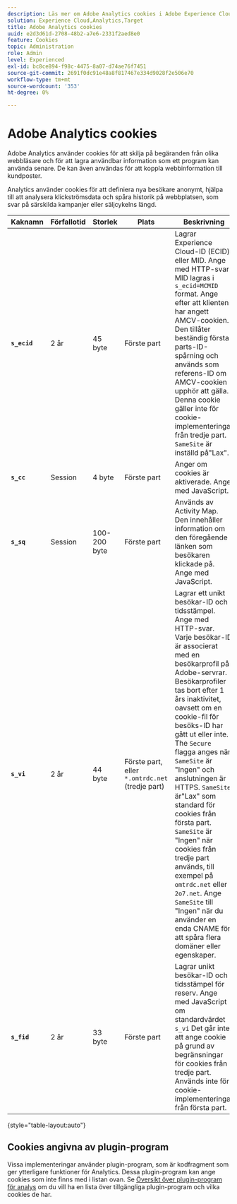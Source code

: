 ```yaml
---
description: Läs mer om Adobe Analytics cookies i Adobe Experience Cloud.
solution: Experience Cloud,Analytics,Target
title: Adobe Analytics cookies
uuid: e2d3d61d-2708-48b2-a7e6-2331f2aed8e0
feature: Cookies
topic: Administration
role: Admin
level: Experienced
exl-id: bc8ce894-f98c-4475-8a07-d74ae76f7451
source-git-commit: 2691f0dc91e48a8f817467e334d9028f2e506e70
workflow-type: tm+mt
source-wordcount: '353'
ht-degree: 0%

---
```


# Adobe Analytics cookies

Adobe Analytics använder cookies för att skilja på begäranden från olika webbläsare och för att lagra användbar information som ett program kan använda senare. De kan även användas för att koppla webbinformation till kundposter.

Analytics använder cookies för att definiera nya besökare anonymt, hjälpa till att analysera klickströmsdata och spåra historik på webbplatsen, som svar på särskilda kampanjer eller säljcykelns längd.

| Kaknamn | Förfallotid | Storlek | Plats | Beskrivning |
| --- | --- | --- | --- | --- |
| **`s_ecid`** | 2 år | 45 byte | Förste part | Lagrar Experience Cloud-ID (ECID) eller MID. Ange med HTTP-svar. MID lagras i `s_ecid=MCMID` format. Ange efter att klienten har angett AMCV-cookien. Den tillåter beständig första parts-ID-spårning och används som referens-ID om AMCV-cookien upphör att gälla. Denna cookie gäller inte för cookie-implementeringar från tredje part. `SameSite` är inställd på&quot;Lax&quot;. |
| **`s_cc`** | Session | 4 byte | Förste part | Anger om cookies är aktiverade. Ange med JavaScript. |
| **`s_sq`** | Session | 100-200 byte | Förste part | Används av Activity Map. Den innehåller information om den föregående länken som besökaren klickade på. Ange med JavaScript. |
| **`s_vi`** | 2 år | 44 byte | Förste part, eller `*.omtrdc.net` (tredje part) | Lagrar ett unikt besökar-ID och tidsstämpel. Ange med HTTP-svar. Varje besökar-ID är associerat med en besökarprofil på Adobe-servrar. Besökarprofiler tas bort efter 1 års inaktivitet, oavsett om en cookie-fil för besöks-ID har gått ut eller inte. The `Secure` flagga anges när `SameSite` är &quot;Ingen&quot; och anslutningen är HTTPS. `SameSite` är&quot;Lax&quot; som standard för cookies från första part. `SameSite` är &quot;Ingen&quot; när cookies från tredje part används, till exempel på `omtrdc.net` eller `2o7.net`. Ange `SameSite` till &quot;Ingen&quot; när du använder en enda CNAME för att spåra flera domäner eller egenskaper. |
| **`s_fid`** | 2 år | 33 byte | Förste part | Lagrar unikt besökar-ID och tidsstämpel för reserv. Ange med JavaScript om standardvärdet `s_vi` Det går inte att ange cookie på grund av begränsningar för cookies från tredje part. Används inte för cookie-implementeringar från första part. |

{style="table-layout:auto"}

## Cookies angivna av plugin-program

Vissa implementeringar använder plugin-program, som är kodfragment som ger ytterligare funktioner för Analytics. Dessa plugin-program kan ange cookies som inte finns med i listan ovan. Se [Översikt över plugin-program för analys](https://experienceleague.adobe.com/en/docs/analytics/implementation/vars/plugins/impl-plugins) om du vill ha en lista över tillgängliga plugin-program och vilka cookies de har.
